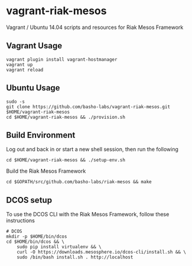 # vagrant-riak-mesos
Vagrant / Ubuntu 14.04 scripts and resources for Riak Mesos Framework

## Vagrant Usage

```
vagrant plugin install vagrant-hostmanager
vagrant up
vagrant reload
```

## Ubuntu Usage

```
sudo -s
git clone https://github.com/basho-labs/vagrant-riak-mesos.git $HOME/vagrant-riak-mesos
cd $HOME/vagrant-riak-mesos && ./provision.sh
```

## Build Environment

Log out and back in or start a new shell session, then run the following

```
cd $HOME/vagrant-riak-mesos && ./setup-env.sh
```

Build the Riak Mesos Framework

```
cd $GOPATH/src/github.com/basho-labs/riak-mesos && make
```

## DCOS setup

To use the DCOS CLI with the Riak Mesos Framework, follow these instructions

```
# DCOS
mkdir -p $HOME/bin/dcos
cd $HOME/bin/dcos && \
    sudo pip install virtualenv && \
    curl -O https://downloads.mesosphere.io/dcos-cli/install.sh && \
    sudo /bin/bash install.sh . http://localhost
```
